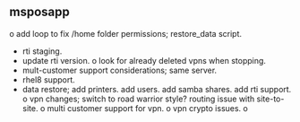 msposapp
--------

o add loop to fix /home folder permissions; restore_data script.
- rti staging.
- update rti version.
o look for already deleted vpns when stopping.
- mult-customer support considerations; same server.
- rhel8 support.
- data restore; add printers.
                add users.
                add samba shares.
                add rti support.
o vpn changes; switch to road warrior style?
               routing issue with site-to-site.
o multi customer support for vpn.
o vpn crypto issues.
o 
